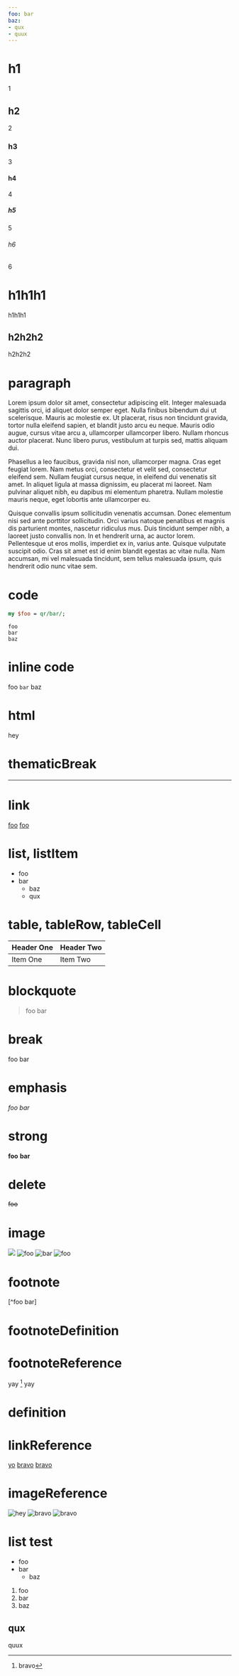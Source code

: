 ```yaml
---
foo: bar
baz:
- qux
- quux
---
```


# h1

1

## h2

2

### h3

3

#### h4

4

##### h5

5

###### h6

6

h1h1h1
======

h1h1h1


h2h2h2
------

h2h2h2

# paragraph

Lorem ipsum dolor sit amet, consectetur adipiscing elit.
Integer malesuada sagittis orci, id aliquet dolor semper eget.
Nulla finibus bibendum dui ut scelerisque.
Mauris ac molestie ex.
Ut placerat, risus non tincidunt gravida, tortor nulla eleifend sapien, et blandit justo arcu eu neque.
Mauris odio augue, cursus vitae arcu a, ullamcorper ullamcorper libero.
Nullam rhoncus auctor placerat.
Nunc libero purus, vestibulum at turpis sed, mattis aliquam dui.

Phasellus a leo faucibus, gravida nisl non, ullamcorper magna.
Cras eget feugiat lorem.
Nam metus orci, consectetur et velit sed, consectetur eleifend sem.
Nullam feugiat cursus neque, in eleifend dui venenatis sit amet.
In aliquet ligula at massa dignissim, eu placerat mi laoreet.
Nam pulvinar aliquet nibh, eu dapibus mi elementum pharetra.
Nullam molestie mauris neque, eget lobortis ante ullamcorper eu.

Quisque convallis ipsum sollicitudin venenatis accumsan.
Donec elementum nisi sed ante porttitor sollicitudin.
Orci varius natoque penatibus et magnis dis parturient montes, nascetur ridiculus mus.
Duis tincidunt semper nibh, a laoreet justo convallis non.
In et hendrerit urna, ac auctor lorem.
Pellentesque ut eros mollis, imperdiet ex in, varius ante.
Quisque vulputate suscipit odio.
Cras sit amet est id enim blandit egestas ac vitae nulla.
Nam accumsan, mi vel malesuada tincidunt, sem tellus malesuada ipsum, quis hendrerit odio nunc vitae sem.

# code

```perl
my $foo = qr/bar/;
```

```
foo
bar
baz
```

# inline code

foo `bar` baz

# html

<div>hey</div>

# thematicBreak

---

# link

[](http://example.com)
[foo](http://example.com)
[](http://example.com "bar")
[foo](http://example.com "bar")

# list, listItem

- foo
- bar
  - baz
  - qux

# table, tableRow, tableCell

| Header One     | Header Two     |
| :------------- | :------------- |
| Item One       | Item Two       |

# blockquote

> foo
> bar

# break

foo
bar

# emphasis

*foo* _bar_

# strong

**foo** __bar__

# delete

~~foo~~

# image

![](http://example.com)
![foo](http://example.com)
![](http://example.com "bar")
![foo](http://example.com "bar")

# footnote

[^foo bar]

# footnoteDefinition

[^alpha]: bravo

# footnoteReference

yay [^alpha] yay

# definition

[bravo]: http://example.com

# linkReference

[yo][bravo]
[bravo][]
[bravo]

# imageReference

![hey][bravo]
![bravo][]
![bravo]

# list test

- foo
- bar
  - baz

1. foo
1. bar
  1. baz
## qux
quux
